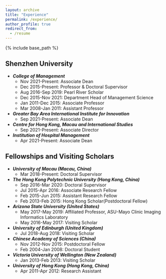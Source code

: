 ```yaml
---
layout: archive
title: "Experience"
permalink: /experience/
author_profile: true
redirect_from:
  - /resume
---
```


{% include base_path %}

## Shenzhen University
* _**College of Management**_
  * Nov 2021-Present: Associate Dean
  * Dec 2015-Present: Professor & Doctoral Supervisor
  * Aug 2016-Sep 2019: Pearl River Scholar
  * Dec 2015-Nov 2021: Department Head of Management Science
  * Jan 2011-Dec 2015: Associate Professor
  * Mar 2008-Jan 2011: Assistant Professor
* _**Greater Bay Area International Institute for Innovation**_
  * Sep 2021-Present: Associate Dean
* _**Centre for Hong Kong, Macau and International Studies**_
  * Sep 2021-Present: Associate Director
* _**Institution of Hospital Management**_
  * Apr 2021-Present: Associate Dean

## Fellowships and Visiting Scholars
* _**University of Macau (Macau, China)**_
  * Mar 2018-Present: Doctoral Supervisor
* _**The Hong Kong Polytechnic University (Hong Kong, China)**_
  * Sep 2016-Mar 2020: Doctoral Supervisor
  * Jul 2015-Apr 2016: Associate Research Fellow
  * Feb 2015-Jun 2015: Assistant Research Fellow
  * Feb 2013-Feb 2015: Hong Kong Scholar(Postdoctoral Fellow)
* _**Arizona State University (United States)**_
  * May 2017-May 2019: Affiliated Professor, ASU-Mayo Clinic Imaging Informatics Laboratory
  * May 2016-May 2017: Visiting Scholar
* _**University of Edinburgh (United Kingdom)**_
  * Jul 2018-Aug 2018: Visiting Scholar
* _**Chinese Academy of Sciences (China)**_
  * Nov 2012-Nov 2015: Postdoctoral Fellow
  * Feb 2004-Jan 2008: Doctoral Student
* _**Victoria University of Wellington (New Zealand)**_
  * Jan 2013-Feb 2013: Visiting Scholar
* _**University of Hong Kong (Hong Kong, China)**_
  * Apr 2011-Apr 2012: Research Assistant
 
